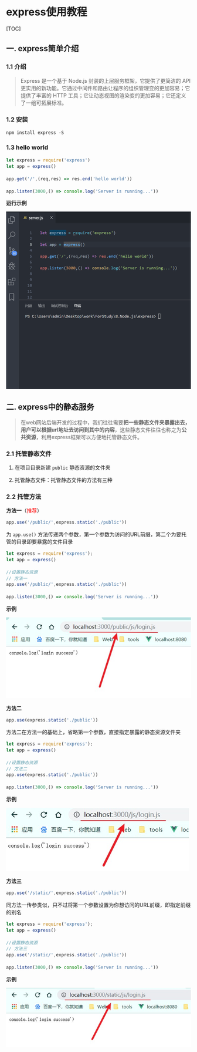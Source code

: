 # express使用教程

[TOC]

## 一. express简单介绍

### 1.1 介绍

> Express 是一个基于 Node.js 封装的上层服务框架，它提供了更简洁的 API 更实用的新功能。它通过中间件和路由让程序的组织管理变的更加容易；它提供了丰富的 HTTP 工具；它让动态视图的渲染变的更加容易；它还定义了一组可拓展标准。

### 1.2 安装

~~~shell
npm install express -S
~~~

### 1.3 hello world

~~~js
let express = require('express')
let app = express()

app.get('/',(req,res) => res.end('hello world'))

app.listen(3000,() => console.log('Server is running...'))
~~~

**运行示例**

![](./imgs/express-helloworld.gif)



## 二. express中的静态服务

> 在web网站后端开发的过程中，我们往往需要**把一些静态文件夹暴露出去，用户可以根据url地址去访问到其中的内容**，这些静态文件往往也称之为**公共资源**，利用express框架可以方便地托管静态文件。

### 2.1 托管静态文件

1. 在项目目录新建 `public` 静态资源的文件夹

2. 托管静态文件：托管静态文件的方法有三种

### 2.2 托管方法

**方法一**（<font color='red'>推荐</font>）

~~~js
app.use('/public/',express.static('./public'))
~~~

为 `app.use()` 方法传递两个参数，第一个参数为访问的URL前缀，第二个为要托管的目录即要暴露的文件目录

~~~js
let express = require('express');
let app = express()

//设置静态资源
// 方法一
app.use('/public/',express.static('./public'))

app.listen(3000,() => console.log('Server is running...'))
~~~

**示例**

![](./imgs/express-static-method1.jpg)

**方法二**

~~~js
app.use(express.static('./public'))
~~~

方法二在方法一的基础上，省略第一个参数，直接指定暴露的静态资源文件夹

~~~js
let express = require('express');
let app = express()

//设置静态资源
// 方法二
app.use(express.static('./public'))

app.listen(3000,() => console.log('Server is running...'))
~~~

**示例**

![](./imgs/express-static-method2.jpg)

**方法三**

~~~js
app.use('/static/',express.static('./public'))
~~~

同方法一传参类似，只不过将第一个参数设置为你想访问的URL前缀，即指定前缀的别名

~~~js
let express = require('express');
let app = express()

//设置静态资源
// 方法三
app.use('/static/',express.static('./public'))

app.listen(3000,() => console.log('Server is running...'))
~~~

**示例**

![](./imgs/express-static-method3.jpg)

